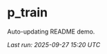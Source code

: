 # p_train

Auto-updating README demo.

<!--START_SECTION:status-->
_Last run: 2025-09-27 15:20 UTC_
<!--END_SECTION:status-->



























































































































































































































































































































































































































































































































































































































































































































































































































